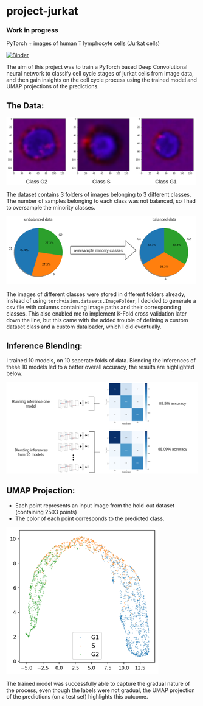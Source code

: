 # project-jurkat
### Work in progress
PyTorch + images of human T lymphocyte cells (Jurkat cells)

[![Binder](https://camo.githubusercontent.com/bfeb5472ee3df9b7c63ea3b260dc0c679be90b97/68747470733a2f2f696d672e736869656c64732e696f2f62616467652f72656e6465722d6e627669657765722d6f72616e67652e7376673f636f6c6f72423d66333736323626636f6c6f72413d346434643464)](https://nbviewer.jupyter.org/github/Mainakdeb/project-jurkat/)


The aim of this project was to train a PyTorch based Deep Convolutional neural network to classify cell cycle stages of jurkat cells from image data, and then gain insights on the cell cycle process using the trained model and UMAP projections of the predictions.

## The Data:

<img src="images/jurkat_classes.png" width=500 />

The dataset contains 3 folders of images belonging to 3 different classes. The number of samples belonging to each class was not balanced, so I had to oversample the minority classes.

<img src="images/pie_combined.png" width=500 />


The images of different classes were stored in different folders already, instead of using ```torchvision.datasets.ImageFolder```, I decided to generate a csv file with columns containing image paths and their corresponding classes. This also enabled me to implement K-Fold cross validation later down the line, but this came with the added trouble of defining a custom dataset class and a custom dataloader, which I did eventually.

## Inference Blending:
I trained 10 models, on 10 seperate folds of data. Blending the inferences of these 10 models led to a better overall accuracy, the results are highlighted below. 

<img src="images/conf_matrix_1.png" width=600 />


## UMAP Projection:

* Each point represents an input image from the hold-out dataset (containing 2503 points)
* The color of each point corresponds to the predicted class.

<img src="images/umap_1.png" width=400 />

The trained model was successfully able to capture the gradual nature of the process, even though the labels were not gradual, the UMAP projection of the predictions (on a test set) highlights this outcome.







